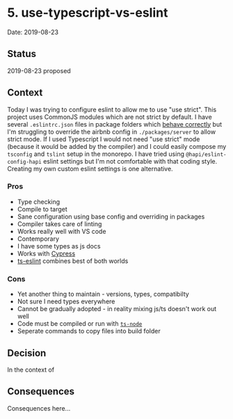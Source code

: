 # 5. use-typescript-vs-eslint

Date: 2019-08-23

## Status

2019-08-23 proposed

## Context

Today I was trying to configure eslint to allow me to use "use strict". This project uses CommonJS modules which are not strict by default. I have several `.eslintrc.json` files in package folders which [behave correctly][eslint-folders] but I'm struggling to override the airbnb config in `./packages/server` to allow strict mode. If I used Typescript I would not need "use strict" mode (because it would be added by the compiler) and I could easily compose my `tsconfig` and `tslint` setup in the monorepo. I have tried using `@hapi/eslint-config-hapi` eslint settings but I'm not comfortable with that coding style. Creating my own custom eslint settings is one alternative.

### Pros

- Type checking
- Compile to target
- Sane configuration using base config and overriding in packages
- Compiler takes care of linting
- Works really well with VS code
- Contemporary
- I have some types as js docs
- Works with [Cypress][cypress-ts]
- [ts-eslint][ts-eslint] combines best of both worlds

### Cons

- Yet another thing to maintain - versions, types, compatibilty
- Not sure I need types everywhere
- Cannot be gradually adopted - in reality mixing js/ts doesn't work out well
- Code must be compiled or run with [`ts-node`][ts-node]
- Seperate commands to copy files into build folder

## Decision

In the context of

## Consequences

Consequences here...

[eslint-folders]: https://eslint.org/docs/user-guide/configuring#configuration-cascading-and-hierarchy
[ts-node]: https://www.npmjs.com/package/ts-node
[cypress-ts]: https://basarat.gitbooks.io/typescript/docs/testing/cypress.html
[ts-eslint]: https://github.com/typescript-eslint/typescript-eslint
